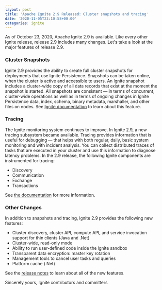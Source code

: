 ```yaml
---
layout: post
title: 'Apache Ignite 2.9 Released: Cluster snapshots and tracing'
date: '2020-11-05T23:10:58+00:00'
categories: ignite
---
```

As of October 23, 2020, Apache Ignite 2.9 is available. Like every other Ignite release, release 2.9 includes many changes. Let's take a look at the major features of release 2.9.

<h3>Cluster Snapshots</h3>

Ignite 2.9 provides the ability to create full cluster snapshots for deployments that use Ignite Persistence. Snapshots can be taken online, when the cluster is active and accessible to users. An Ignite snapshot includes a cluster-wide copy of all data records that exist at the moment the snapshot is started. All snapshots are consistent — in terms of concurrent, cluster-wide operations as well as in terms of ongoing changes in Ignite Persistence data, index, schema, binary metadata, marshaller, and other files on nodes. See <a href="https://ignite.apache.org/docs/latest/persistence/snapshots">Ignite documentation</a> to learn about this feature.

<h3>Tracing</h3>
The Ignite monitoring system continues to improve. In Ignite 2.9, a new tracing subsystem became available. Tracing provides information that is useful for debugging — that helps with both regular, daily, basic system monitoring and with incident analysis. You can collect distributed traces of tasks that are executed in your cluster and use this information to diagnose latency problems. In the 2.9 release, the following Ignite components are instrumented for tracing:
<ul>
<li>Discovery</li>
<li>Communication</li>
<li>Exchange</li>
<li>Transactions</li>
</ul>

See <a href="https://ignite.apache.org/docs/latest/monitoring-metrics/tracing">the documentation</a> for more information.

<h3>Other Changes</h3>

In addition to snapshots and tracing, Ignite 2.9 provides the following new features:
<ul>
<li>Cluster discovery, cluster API, compute API, and service invocation support for thin clients (Java and .Net)</li>
<li>Cluster-wide, read-only mode</li>
<li>Ability to run user-defined code inside the Ignite sandbox</li>
<li>Transparent data encryption: master key rotation</li>
<li>Management tools to cancel user tasks and queries</li>
<li>Platform cache (.Net)</li>
</ul>

See the <a href="https://ignite.apache.org/releases/2.9.0/release_notes.html">release notes</a> to learn about all of the new features.

Sincerely yours,
Ignite contributors and committers
